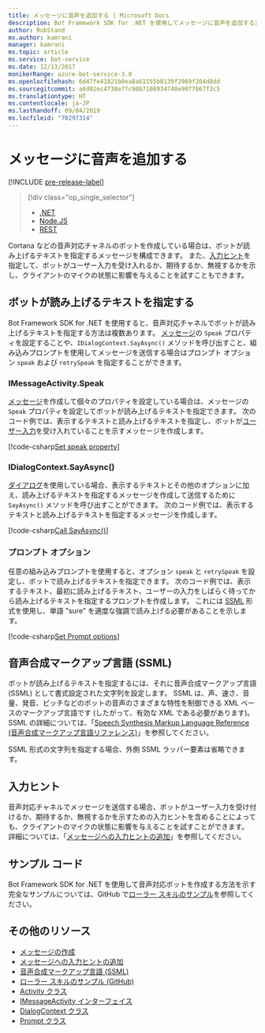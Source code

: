 ```yaml
---
title: メッセージに音声を追加する | Microsoft Docs
description: Bot Framework SDK for .NET を使用してメッセージに音声を追加する方法について説明します。
author: RobStand
ms.author: kamrani
manager: kamrani
ms.topic: article
ms.service: bot-service
ms.date: 12/13/2017
monikerRange: azure-bot-service-3.0
ms.openlocfilehash: 6d47fe41821b0ea8a61555b8139f2969f204d8dd
ms.sourcegitcommit: a6d02ec4738e7fc90b7108934740e9077667f3c5
ms.translationtype: HT
ms.contentlocale: ja-JP
ms.lasthandoff: 09/04/2019
ms.locfileid: "70297314"
---
```

# <a name="add-speech-to-messages"></a>メッセージに音声を追加する

[!INCLUDE [pre-release-label](../includes/pre-release-label-v3.md)]

> [!div class="op_single_selector"]
> - [.NET](../dotnet/bot-builder-dotnet-text-to-speech.md)
> - [Node.JS](../nodejs/bot-builder-nodejs-text-to-speech.md)
> - [REST](../rest-api/bot-framework-rest-connector-text-to-speech.md)

Cortana などの音声対応チャネルのボットを作成している場合は、ボットが読み上げるテキストを指定するメッセージを構成できます。 また、[入力ヒント](bot-builder-dotnet-add-input-hints.md)を指定して、ボットがユーザー入力を受け入れるか、期待するか、無視するかを示し、クライアントのマイクの状態に影響を与えることを試すこともできます。

## <a name="specify-text-to-be-spoken-by-your-bot"></a>ボットが読み上げるテキストを指定する

Bot Framework SDK for .NET を使用すると、音声対応チャネルでボットが読み上げるテキストを指定する方法は複数あります。 [メッセージ][IMessageActivity]の `Speak` プロパティを設定することや、`IDialogContext.SayAsync()` メソッドを呼び出すこと、組み込みプロンプトを使用してメッセージを送信する場合はプロンプト オプション `speak` および `retrySpeak` を指定することができます。

### <a id="message-speak"></a> IMessageActivity.Speak

[メッセージ][IMessageActivity]を作成して個々のプロパティを設定している場合は、メッセージの `Speak` プロパティを設定してボットが読み上げるテキストを指定できます。 次のコード例では、表示するテキストと読み上げるテキストを指定し、ボットが[ユーザー入力](bot-builder-dotnet-add-input-hints.md)を受け入れていることを示すメッセージを作成します。

[!code-csharp[Set speak property](../includes/code/dotnet-text-to-speech.cs#Speak1)]

### <a id="say-async"></a> IDialogContext.SayAsync()

[ダイアログ](bot-builder-dotnet-dialogs.md)を使用している場合、表示するテキストとその他のオプションに加え、読み上げるテキストを指定するメッセージを作成して送信するために `SayAsync()` メソッドを呼び出すことができます。 次のコード例では、表示するテキストと読み上げるテキストを指定するメッセージを作成します。

[!code-csharp[Call SayAsync()](../includes/code/dotnet-text-to-speech.cs#Speak2)]

### <a id="prompt-options"></a> プロンプト オプション

任意の組み込みプロンプトを使用すると、オプション `speak` と `retrySpeak` を設定し、ボットで読み上げるテキストを指定できます。 次のコード例では、表示するテキスト、最初に読み上げるテキスト、ユーザーの入力をしばらく待ってから読み上げるテキストを指定するプロンプトを作成します。 これには [SSML](#ssml) 形式を使用し、単語 "sure" を適度な強調で読み上げる必要があることを示します。

[!code-csharp[Set Prompt options](../includes/code/dotnet-text-to-speech.cs#Speak3)]

## <a id="ssml"></a> 音声合成マークアップ言語 (SSML)

ボットが読み上げるテキストを指定するには、それに音声合成マークアップ言語 (SSML) として書式設定された文字列を設定します。 SSML は、声、速さ、音量、発音、ピッチなどのボットの音声のさまざまな特性を制御できる XML ベースのマークアップ言語です (したがって、有効な XML である必要があります)。 SSML の詳細については、「<a href="https://msdn.microsoft.com/library/hh378377(v=office.14).aspx" target="_blank">Speech Synthesis Markup Language Reference (音声合成マークアップ言語リファレンス)</a>」を参照してください。

SSML 形式の文字列を指定する場合、外側 SSML ラッパー要素は省略できます。

## <a name="input-hints"></a>入力ヒント

音声対応チャネルでメッセージを送信する場合、ボットがユーザー入力を受け付けるか、期待するか、無視するかを示すための入力ヒントを含めることによっても、クライアントのマイクの状態に影響を与えることを試すことができます。 詳細については、「[メッセージへの入力ヒントの追加](bot-builder-dotnet-add-input-hints.md)」を参照してください。

## <a name="sample-code"></a>サンプル コード 

Bot Framework SDK for .NET を使用して音声対応ボットを作成する方法を示す完全なサンプルについては、GitHub で<a href="https://github.com/Microsoft/BotBuilder-Samples/tree/v3-sdk-samples/CSharp" target="_blank">ローラー スキルのサンプル</a>を参照してください。

## <a name="additional-resources"></a>その他のリソース

- [メッセージの作成](bot-builder-dotnet-create-messages.md)
- [メッセージへの入力ヒントの追加](bot-builder-dotnet-add-input-hints.md)
- <a href="https://msdn.microsoft.com/library/hh378377(v=office.14).aspx" target="_blank">音声合成マークアップ言語 (SSML)</a>
- <a href="https://github.com/Microsoft/BotBuilder-Samples/tree/v3-sdk-samples/CSharp/demo-RollerSkill" target="_blank">ローラー スキルのサンプル (GitHub)</a>
- <a href="https://docs.botframework.com/csharp/builder/sdkreference/dc/d2f/class_microsoft_1_1_bot_1_1_connector_1_1_activity.html" target="_blank">Activity クラス</a>
- <a href="/dotnet/api/microsoft.bot.connector.imessageactivity" target="_blank">IMessageActivity インターフェイス</a>
- <a href="/dotnet/api/microsoft.bot.builder.dialogs.internals.dialogcontext" target="_blank">DialogContext クラス</a>
- <a href="/dotnet/api/microsoft.bot.builder.dialogs.internals.prompt-2" target="_blank">Prompt クラス</a>

[IMessageActivity]: /dotnet/api/microsoft.bot.connector.imessageactivity

